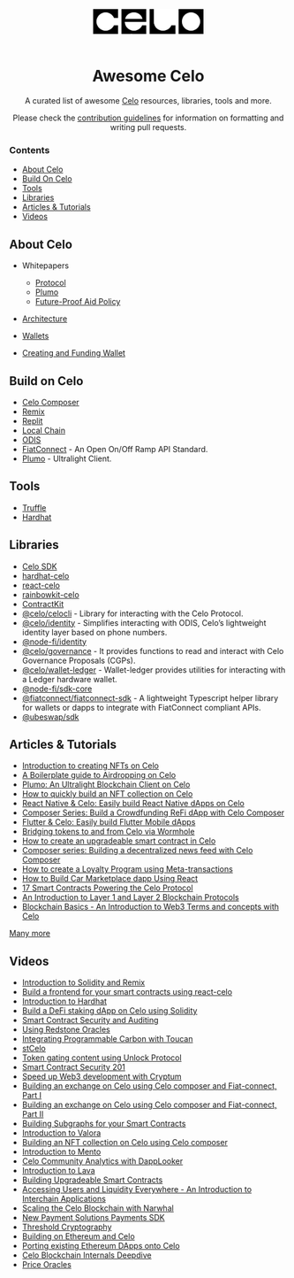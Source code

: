 <div align="center">
  <img width="200px" src="./assets/Celo_logo.png" />
  <br>
  <br>

  <h1 align="center">Awesome Celo</h1>
  <p align="center">A curated list of awesome <a href="https://docs.celo.org/">Celo</a> resources, libraries, tools and more.</p>
  <p align="center">Please check the <a href="CONTRIBUTING.md">contribution guidelines</a> for information on formatting and writing pull requests.</p>
  
</div>

### Contents

-   [About Celo](#about-celo)
-   [Build On Celo](#build-on-celo)
-   [Tools](#tools)
-   [Libraries](#libraries)
-   [Articles & Tutorials](#articles--tutorials)
-   [Videos](#videos)

## About Celo

-   Whitepapers

    -   [Protocol](https://celo.org/papers/whitepaper)
    -   [Plumo](https://celo.org/papers/plumo)
    -   [Future-Proof Aid Policy](https://celo.org/papers/future-proof-aid)

-   [Architecture](https://docs.celo.org/general/architecture)
-   [Wallets](https://docs.celo.org/wallet)
-   [Creating and Funding Wallet](https://docs.celo.org/developer/setup/wallet)

## Build on Celo

-   [Celo Composer](https://github.com/celo-org/celo-composer)
-   [Remix](https://docs.celo.org/developer/deploy/remix)
-   [Replit](https://docs.celo.org/developer/setup/replit)
-   [Local Chain](https://docs.celo.org/developer/setup/development-chain)
-   [ODIS](https://github.com/celo-org/celo-monorepo/tree/master/packages/phone-number-privacy)
-   [FiatConnect](https://fiatconnect.org/) - An Open On/Off Ramp API Standard.
-   [Plumo](https://docs.celo.org/protocol/plumo) - Ultralight Client.

## Tools

-   [Truffle](https://docs.celo.org/developer/deploy/truffle)
-   [Hardhat](https://docs.celo.org/developer/deploy/hardhat)

## Libraries

-   [Celo SDK](https://celo-sdk-docs.readthedocs.io/en/latest/)
-   [hardhat-celo](https://docs.celo.org/developer/verify/hardhat)
-   [react-celo](https://docs.celo.org/developer/react-celo)
-   [rainbowkit-celo](https://docs.celo.org/developer/rainbowkit-celo)
-   [ContractKit](https://docs.celo.org/developer/contractkit)
-   [@celo/celocli](https://www.npmjs.com/package/@celo/celocli) - Library for interacting with the Celo Protocol.
-   [@celo/identity](https://www.npmjs.com/package/@celo/identity) - Simplifies interacting with ODIS, Celo’s lightweight identity layer based on phone numbers.
-   [@node-fi/identity](https://www.npmjs.com/package/@node-fi/identity)
-   [@celo/governance](https://www.npmjs.com/package/@celo/governance) - It provides functions to read and interact with Celo Governance Proposals (CGPs).
-   [@celo/wallet-ledger](https://www.npmjs.com/package/@celo/wallet-ledger) - Wallet-ledger provides utilities for interacting with a Ledger hardware wallet.
-   [@node-fi/sdk-core](https://www.npmjs.com/package/@node-fi/sdk-core)
-   [@fiatconnect/fiatconnect-sdk](https://www.npmjs.com/package/@fiatconnect/fiatconnect-sdk) - A lightweight Typescript helper library for wallets or dapps to integrate with FiatConnect compliant APIs.
-   [@ubeswap/sdk](https://www.npmjs.com/package/@ubeswap/sdk)

## Articles & Tutorials

-   [Introduction to creating NFTs on Celo](https://developers.celo.org/introduction-to-creating-nfts-on-celo-eb7240a71cc0)
-   [A Boilerplate guide to Airdropping on Celo](https://developers.celo.org/a-boilerplate-guide-to-airdropping-on-celo-ea7905754ff)
-   [Plumo: An Ultralight Blockchain Client on Celo](https://developers.celo.org/plumo-an-ultralight-blockchain-client-on-celo-471577cbaef1)
-   [How to quickly build an NFT collection on Celo](https://developers.celo.org/how-to-quickly-build-an-nft-collection-on-celo-c79dd276b442)
-   [React Native & Celo: Easily build React Native dApps on Celo](https://developers.celo.org/celo-composer-react-native-easily-build-react-native-dapps-on-celo-bdc57080772f)
-   [Composer Series: Build a Crowdfunding ReFi dApp with Celo Composer](https://developers.celo.org/composer-series-build-a-crowdfunding-refi-dapp-with-celo-composer-d1a169f8a78d)
-   [Flutter & Celo: Easily build Flutter Mobile dApps](https://developers.celo.org/flutter-celo-easily-build-flutter-mobile-dapps-6f1bab7dee65)
-   [Bridging tokens to and from Celo via Wormhole](https://developers.celo.org/bridging-token-to-and-from-celo-via-wormhole-83cae48dfcff)
-   [How to create an upgradeable smart contract in Celo](https://developers.celo.org/how-to-create-an-upgradeable-smart-contract-in-celo-52ae4fa8681d)
-   [Composer series: Building a decentralized news feed with Celo Composer](https://developers.celo.org/composer-series-building-a-decentralized-news-feed-with-celo-composer-a85b25027609)
-   [How to create a Loyalty Program using Meta-transactions](https://developers.celo.org/how-to-create-a-loyalty-program-using-meta-transactions-686ae036b976)
-   [How to Build Car Marketplace dapp Using React](https://docs.celo.org/blog/tutorials/how-to-build-car-marketplace-dapp-with-react)
-   [17 Smart Contracts Powering the Celo Protocol](https://docs.celo.org/blog/tutorials/17-smart-contracts-powering-the-celo-protocol)
-   [An Introduction to Layer 1 and Layer 2 Blockchain Protocols](https://docs.celo.org/blog/tutorials/an-introduction-to-layer-1-and-layer-2-blockchain-protocols)
-   [Blockchain Basics - An Introduction to Web3 Terms and concepts with Celo](https://docs.celo.org/blog/tutorials/blockchain-basics-an-introduction-to-web3-terms-and-concepts-with-celo)

[Many more](https://docs.celo.org/tutorials)

## Videos

-   [Introduction to Solidity and Remix](https://www.youtube.com/watch?v=jr_P-26SdbE&list=PLsQbsop73cfH5QYX9Olfw1fwu0rz3Slyj&index=4)
-   [Build a frontend for your smart contracts using react-celo](https://www.youtube.com/watch?v=3BT0sjXW1Uw&list=PLsQbsop73cfH5QYX9Olfw1fwu0rz3Slyj&index=5)
-   [Introduction to Hardhat](https://www.youtube.com/watch?v=W7nGdHKcIFw&list=PLsQbsop73cfH5QYX9Olfw1fwu0rz3Slyj&index=6)
-   [Build a DeFi staking dApp on Celo using Solidity](https://www.youtube.com/watch?v=ke5OPItFaOQ&list=PLsQbsop73cfH5QYX9Olfw1fwu0rz3Slyj&index=7)
-   [Smart Contract Security and Auditing](https://www.youtube.com/watch?v=CxIzZmG2bBI&list=PLsQbsop73cfH5QYX9Olfw1fwu0rz3Slyj&index=8)
-   [Using Redstone Oracles](https://www.youtube.com/watch?v=1Q9hBKasDTQ&list=PLsQbsop73cfH5QYX9Olfw1fwu0rz3Slyj&index=9)
-   [Integrating Programmable Carbon with Toucan](https://www.youtube.com/watch?v=Y0-hzz_QbKg&list=PLsQbsop73cfH5QYX9Olfw1fwu0rz3Slyj&index=10)
-   [stCelo](https://www.youtube.com/watch?v=0PL31bwzdKA&list=PLsQbsop73cfH5QYX9Olfw1fwu0rz3Slyj&index=11)
-   [Token gating content using Unlock Protocol](https://www.youtube.com/watch?v=B2O6FcgvXAI&list=PLsQbsop73cfH5QYX9Olfw1fwu0rz3Slyj&index=12)
-   [Smart Contract Security 201](https://www.youtube.com/watch?v=HIEcAXshU8U&list=PLsQbsop73cfH5QYX9Olfw1fwu0rz3Slyj&index=13)
-   [Speed up Web3 development with Cryptum](https://www.youtube.com/watch?v=3msnSENNPQI&list=PLsQbsop73cfH5QYX9Olfw1fwu0rz3Slyj&index=14)
-   [Building an exchange on Celo using Celo composer and Fiat-connect, Part I](https://www.youtube.com/watch?v=O6DjaYFGLmE&list=PLsQbsop73cfH5QYX9Olfw1fwu0rz3Slyj&index=15)
-   [Building an exchange on Celo using Celo composer and Fiat-connect, Part II](https://www.youtube.com/watch?v=xxLWRUmAKvs&list=PLsQbsop73cfH5QYX9Olfw1fwu0rz3Slyj&index=16)
-   [Building Subgraphs for your Smart Contracts](https://www.youtube.com/watch?v=aQlkYoliLVc&list=PLsQbsop73cfH5QYX9Olfw1fwu0rz3Slyj&index=17)
-   [Introduction to Valora](https://www.youtube.com/watch?v=foamzu62nZk&list=PLsQbsop73cfH5QYX9Olfw1fwu0rz3Slyj&index=18)
-   [Building an NFT collection on Celo using Celo composer](https://www.youtube.com/watch?v=hf5gTAQ8G10&list=PLsQbsop73cfH5QYX9Olfw1fwu0rz3Slyj&index=19)
-   [Introduction to Mento](https://www.youtube.com/watch?v=nexL5KgSj5k&list=PLsQbsop73cfH5QYX9Olfw1fwu0rz3Slyj&index=20)
-   [Celo Community Analytics with DappLooker](https://www.youtube.com/watch?v=QwaFqVxM9CM&list=PLsQbsop73cfH5QYX9Olfw1fwu0rz3Slyj&index=21)
-   [Introduction to Lava](https://www.youtube.com/watch?v=uWFV8tCmvdM&list=PLsQbsop73cfH5QYX9Olfw1fwu0rz3Slyj&index=22)
-   [Building Upgradeable Smart Contracts](https://www.youtube.com/watch?v=bnN_xyLZiXw&list=PLsQbsop73cfH5QYX9Olfw1fwu0rz3Slyj&index=23)
-   [Accessing Users and Liquidity Everywhere - An Introduction to Interchain Applications](https://www.youtube.com/watch?v=g24aJYKGfmc)
-   [Scaling the Celo Blockchain with Narwhal](https://www.youtube.com/watch?v=XP41IsXCUrw)
-   [New Payment Solutions Payments SDK](https://www.youtube.com/watch?v=wxa93DjhcgY)
-   [Threshold Cryptography](https://www.youtube.com/watch?v=YrkOPwg6V20)
-   [Building on Ethereum and Celo](https://www.youtube.com/watch?v=A62tXBeRqCQ)
-   [Porting existing Ethereum DApps onto Celo](https://www.youtube.com/watch?v=C6_8tze5Bw8)
-   [Celo Blockchain Internals Deepdive](https://www.youtube.com/watch?v=FhXCenm1Yok)
-   [Price Oracles](https://www.youtube.com/watch?v=WLtFSJ1lPc4)
